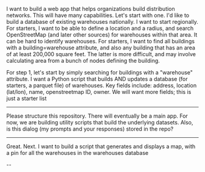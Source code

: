 I want to build a web app that helps organizations build distribution networks. This will have many capabilities. Let's start with one. I'd like to build a database of existing warehouses nationally. I want to start regionally. For starters, I want to be able to define a location and a radius, and search OpenStreetMap (and later other sources) for warehouses within that area. It can be hard to identify warehouses. For starters, I want to find all buildings with a building=warehouse attribute, and also any building that has an area of at least 200,000 square feet. The latter is more difficult, and may involve calculating area from a bunch of nodes defining the building. 

For step 1, let's start by simply searching for buildings with a "warehouse" attribute. I want a Python script that builds AND updates a database (for starters, a parquet file) of warehouses. Key fields include: address, location (lat/lon), name, openstreetmap ID, owner. We will want more fields; this is just a starter list

---

Please structure this repository. There will eventually be a main app. For now, we are building utility scripts that build the underlying datasets. Also, is this dialog (my prompts and your responses) stored in the repo?

---

Great. Next. I want to build a script that generates and displays a map, with a pin for all the warehouses in the warehouses database

--

